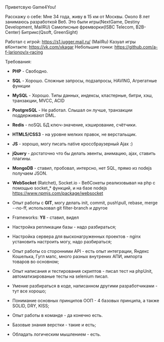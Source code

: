 Приветсвую Game4You!

Расскажу о себе:
Мне 34 года, живу  в 15 км от Москвы.
Около 8 лет занимаюсь разработкой Веб.
Это были игры(NextGame, Destiny Development, MailRU)
Самописные фремворки(ISBC Telecom, B2B-Center)
Битрикс(Qsoft, GreenSight)


Работал с игрой: https://s1.jugger.mail.ru/ (MailRu)
Казуал игры вКонтакте: https://vk.com/vkagar
Небольшие гонки: https://github.com/a-f-larionov/x-racing


Требования:
-  __PHP__ - Свободно.
- __SQL__ - Хорошо. Сложные запросы, подзапросы, HAVING, Агрегатные функции
- __MySQL__ - Хорошо. Типы данных, индексы, кластерные, битри, хэш, транзакции, MVCC, ACID 
- __PostgreSQL__ - Не работал. Слышал он лучше, транзакции поддерживают DML.
- __Redis__ - noSQL БД ключ-значение, кэширование, счётчики. 
- __HTML5/CSS3__ - на уровне мелких правок, не верстальщик.
- __JS__ - хорошо, могу писать native кроссбраузерный Ajax :)     
- __jQuery__ - достаточно что бы делать эвенты, анимацию, ajax, ставить плагины. 
- __MongoDB__ - ставил, пробовал, интерсно, нет SQL, прямо из nodejs получаем JSON.  
- __WebSocket__ (Ratchet), Socket.io - ВебСокеты реализовывал на php с помощью socket_* функций, и на базе nodejs https://www.npmjs.com/package/websocket
- Опыт работы с __GIT__, могу делать init, commit, push\pull, rebase, merge --no-ff, использовал git filter-branch и другое
- Frameworks: __YII__ - ставил, видел

- Настройка репликации базы - надо разбираться;
- Настройка сервера для высконагруженных проектов - nginx установить настроить могу, надо разбираться; 
- Опыт работы со сторонними API - есть опыт интеграции, Яндекс Кошелька, Гугл мапс, много разных внутрених АПИ, импорта товаров во основном;
- Опыт написания и тестирования скриптов - писал тест на phpUnit, автоматизированые тесты на selenium писал.
- Умение разбираться в коде, написанном другими разработчиками - тут все хорошо;  
- Понимание основных принципов ООП - 4 базовых принципа, а также SOLID, DRY, KISS;
- Опыт работы в команде - да конечно есть.
- Базовые знания верстки - такие и есть;
- Обладать логическим мышлением - есть.


